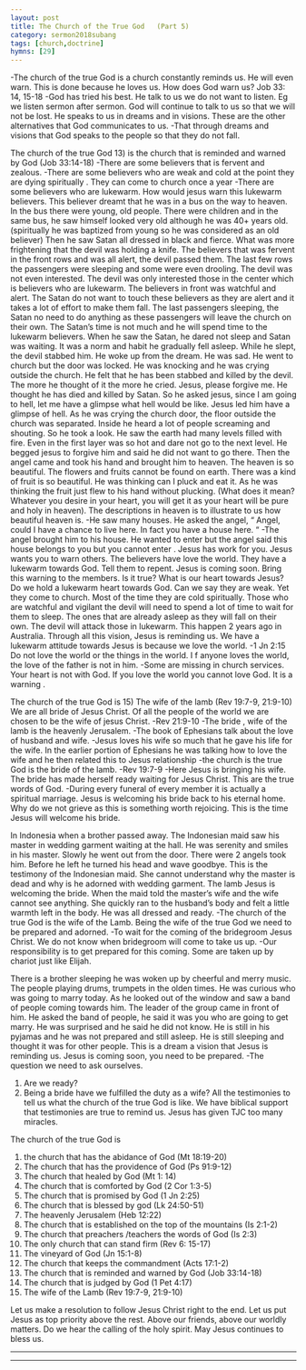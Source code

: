 ```yaml
---
layout: post
title: The Church of the True God   (Part 5)
category: sermon2018subang
tags: [church,doctrine]
hymns: [29]
---
```

-The church of the true God is a church constantly reminds us. He will even warn. This is done because he loves us. 
How does God warn us? 
Job 33: 14, 15-18
-God has tried his best. He talk to us we do not want to listen. Eg we listen sermon after sermon. God will continue to talk to us so that we will not be lost. He speaks to us in dreams and in visions. These are the other alternatives that God communicates to us. 
-That through dreams and visions that God speaks to the people so that they do not fall. 

The church of the true God 
13) is the church that is reminded and warned by God (Job 33:14-18)
-There are some believers that is fervent and zealous. 
-There are some believers who are weak and cold at the point they are dying spiritually . They can come to church once a year 
-There are some believers who are lukewarm. How would jesus warn this lukewarm believers. 
This believer dreamt that he was in a bus on the way to heaven. In the bus there were young, old people. There were children and in the same bus, he saw himself looked very old although he was 40+ years old. (spiritually he was baptized from young so he was considered as an old believer) 
Then he saw Satan all dressed in black and fierce. What was more frightening that the devil was holding a knife. The believers that was fervent in the front rows and was all alert, the devil passed them. The last few rows the passengers were sleeping and some were even drooling. The devil was not even interested. The devil was only interested those in the center which is believers who are lukewarm. The believers in front was watchful and alert. The Satan do not want to touch these believers as they are alert and it takes a lot of effort to make them fall. The last passengers sleeping, the Satan no need to do anything as these passengers will leave the church on their own. The Satan’s time is not much and he will spend time to the lukewarm believers. When he saw the Satan, he dared not sleep and Satan was waiting. It was a norm and habit he gradually fell asleep. While he slept, the devil stabbed him. He woke up from the dream. He was sad. He went to church but the door was locked. He was knocking and he was crying outside the church. He felt that he has been stabbed and killed by the devil. The more he thought of it the more he cried. Jesus, please forgive me. He thought he has died and killed by Satan. So he asked jesus, since I am going to hell, let me have a glimpse what hell would be like. 
Jesus led him have a glimpse of hell. As he was crying the church door, the floor outside the church was separated. Inside he heard a lot of people screaming and shouting. So he took a look. He saw the earth had many levels filled with fire. Even in the first layer was so hot and dare not go to the next level. He begged jesus to forgive him and said he did not want to go there. Then the angel came and took his hand and brought him to heaven. The heaven is so beautiful. The flowers and fruits cannot be found on earth. There was a kind of fruit is so beautiful. He was thinking can I pluck and eat it. As he was thinking the fruit just flew to his hand without plucking. (What does it mean? Whatever you desire in your heart, you will get it as your heart will be pure and holy in heaven).
The descriptions in heaven is to illustrate to us how beautiful heaven is. 
-He saw many houses. He asked the angel, “ Angel, could I have a chance to live here. In fact you have a house here. “
-The angel brought him to his house. He wanted to enter but the angel said this house belongs to you but you cannot enter . Jesus has work for you. Jesus wants you to warn others. 
The believers have love the world. They have a lukewarm towards God. Tell them to repent. Jesus is coming soon. 
Bring this warning to the members. 
Is it true? What is our heart towards Jesus? Do we hold a lukewarm heart towards God. Can we say they are weak. Yet they come to church. Most of the time they are cold spiritually. Those who are watchful and vigilant the devil will need to spend a lot of time to wait for them to sleep. The ones that are already asleep as they will fall on their own. The devil will attack those in lukewarm. 
This happen 2 years ago in Australia. Through all this vision, Jesus is reminding us. We have a lukewarm attitude towards Jesus is because we love the world. 
-1 Jn 2:15 Do not love the world or the things in the world. I f anyone loves the world, the love of the father is not in him. 
-Some are missing in church services. Your heart is not with God. If you love the world you cannot love God. It is a warning . 

The church of the true God is 
15) The wife of the lamb (Rev 19:7-9, 21:9-10)
We are all bride of Jesus Christ.  Of all the people of the world we are chosen to be the wife of jesus Christ. 
-Rev 21:9-10 
-The bride , wife of the lamb is the heavenly Jerusalem. 
-The book of Ephesians talk about the love of husband and wife. 
-Jesus loves his wife so much that he gave his life for the wife. In the earlier portion of Ephesians he was talking how to love the wife and he then related this to Jesus relationship
-the church is the true God is the bride of the lamb. 
-Rev 19:7-9
-Here Jesus is bringing his wife. The bride has made herself
 ready waiting for Jesus Christ. This are the true words of God. 
-During every funeral of every member it is actually a spiritual marriage. Jesus is welcoming his bride back to his eternal home. Why do we not grieve as this is something worth rejoicing. This is the time Jesus will welcome his bride. 

In Indonesia when a brother passed away. The Indonesian maid saw his master in wedding garment waiting at the hall. He was serenity and smiles in his master. Slowly he went out from the door. There were 2 angels took him. Before he left he turned his head and wave goodbye. This is the testimony of the Indonesian maid. She cannot understand why the master is dead and why is he adorned with wedding garment. The lamb Jesus is welcoming the bride. When the maid told the master’s wife and the wife cannot see anything. She quickly ran to the husband’s body and felt a little warmth left in the body. He was all dressed and ready. 
-The church of the true God is the wife of the Lamb. Being the wife of the true God we need to be prepared and adorned. 
-To wait for the coming of the bridegroom Jesus Christ. We do not know when bridegroom will come to take us up. 
-Our responsibility is to get prepared for this coming. Some are taken up by chariot just like Elijah. 

There is a brother sleeping he was woken up by cheerful and merry music. The people playing drums, trumpets in the olden times. He was curious who was going to marry today. As he looked out of the window and saw a band of people coming towards him. The leader of the group came in front of him. He asked the band of people, he said it was you who are going to get marry. He was surprised and he said he did not know. He is still in his pyjamas and he was not prepared and still asleep. He is still sleeping and thought it was for other people. This is a dream a vision that Jesus is reminding us. Jesus is coming soon, you need to be prepared. 
-The question we need to ask ourselves.
1) Are we ready?
2) Being a bride have we fulfilled the duty as a wife? 
All the testimonies to tell us what the church of the true God is like. We have biblical support that testimonies are true to remind us. Jesus has given TJC too many miracles. 

The church of the true God is 
1.	the church that has the abidance of God (Mt 18:19-20)
2.	The church that has the providence of God (Ps 91:9-12)
3.	The church that healed by God (Mt 1: 14)
4.	The church that is comforted by God (2 Cor 1:3-5)
5.	The church that is promised by God (1 Jn 2:25)
6.	The church that is blessed by god (Lk 24:50-51)
7.	The heavenly Jerusalem (Heb 12:22)
8.	The church that is established on the top of the mountains (Is 2:1-2)
9.	The church that preachers /teachers the words of God (Is 2:3)
10.	The only church that can stand firm (Rev 6: 15-17)
11.	The vineyard of God (Jn 15:1-8)
12.	The church that keeps the commandment (Acts 17:1-2)
13.	The church that is reminded and warned by God (Job 33:14-18)
14.	The church that is judged by God (1 Pet 4:17)
15.	The wife of the Lamb (Rev 19:7-9, 21:9-10)

Let us make a resolution to follow Jesus Christ right to the end. 
Let us put Jesus as top priority above the rest. Above our friends, above our worldly matters. Do we hear the calling of the holy spirit. May Jesus continues to bless us. 



----
****
